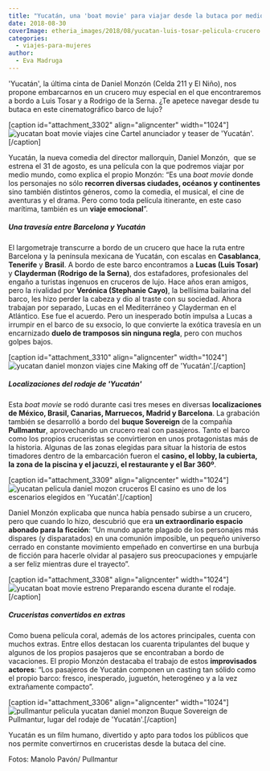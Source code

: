 ```yaml
---
title: "Yucatán, una 'boat movie' para viajar desde la butaca por medio mundo"
date: 2018-08-30
coverImage: etheria_images/2018/08/yucatan-luis-tosar-pelicula-crucero.jpg
categories: 
  - viajes-para-mujeres
author: 
  - Eva Madruga
---
```


'Yucatán', la última cinta de Daniel Monzón (Celda 211 y El Niño), nos propone embarcarnos en un crucero muy especial en el que encontraremos a bordo a Luis Tosar y a Rodrigo de la Serna. ¿Te apetece navegar desde tu butaca en este cinematográfico barco de lujo?

\[caption id="attachment\_3302" align="aligncenter" width="1024"\]![yucatan boat movie viajes cine](etheria_images/2018/08/viajes-cine-yucatan-crucero-1024x720.jpg "Cartel anunciador de 'Yucatán'.") Cartel anunciador y teaser de 'Yucatán'.\[/caption\]

Yucatán, la nueva comedia del director mallorquín, Daniel Monzón,  que se estrena el 31 de agosto, es una película con la que podremos viajar por medio mundo, como explica el propio Monzón: “Es una _boat movie_ donde los personajes no sólo **recorren diversas ciudades, océanos y continentes** sino también distintos géneros, como la comedia, el musical, el cine de aventuras y el drama. Pero como toda película itinerante, en este caso marítima, también es un **viaje emocional**”.

##### Una travesía entre Barcelona y Yucatán

El largometraje transcurre a bordo de un crucero que hace la ruta entre Barcelona y la península mexicana de Yucatán, con escalas en **Casablanca**, **Tenerife** y **Brasil**. A bordo de este barco encontramos a **Lucas (Luis Tosar)** y **Clayderman (Rodrigo de la Serna)**, dos estafadores, profesionales del engaño a turistas ingenuos en cruceros de lujo. Hace años eran amigos, pero la rivalidad por **Verónica (Stephanie Cayo)**, la bellísima bailarina del barco, les hizo perder la cabeza y dio al traste con su sociedad. Ahora trabajan por separado, Lucas en el Mediterráneo y Clayderman en el Atlántico. Ese fue el acuerdo. Pero un inesperado botín impulsa a Lucas a irrumpir en el barco de su exsocio, lo que convierte la exótica travesía en un encarnizado **duelo de tramposos sin ninguna regla**, pero con muchos golpes bajos.

\[caption id="attachment\_3310" align="aligncenter" width="1024"\]![yucatan daniel monzon viajes cine](etheria_images/2018/08/Yucatan-making-off-manolo-pavon-1024x683.jpg "Making off de Yucatán.") Making off de 'Yucatán'.\[/caption\]

##### Localizaciones del rodaje de 'Yucatán'

Esta _boat movie_ se rodó durante casi tres meses en diversas **localizaciones de México, Brasil, Canarias, Marruecos, Madrid y Barcelona**. La grabación también se desarrolló a bordo del **buque Sovereign** de la compañía **Pullmantur**, aprovechando un crucero real con pasajeros. Tanto el barco como los propios cruceristas se convirtieron en unos protagonistas más de la historia. Algunas de las zonas elegidas para situar la historia de estos timadores dentro de la embarcación fueron el **casino, el lobby, la cubierta, la zona de la piscina y el jacuzzi, el restaurante y el Bar 360º**.

\[caption id="attachment\_3309" align="aligncenter" width="1024"\]![yucatan pelicula daniel mozon cruceros](etheria_images/2018/08/Yucatan-manolo-pavon-pelicula-1024x683.jpg "El casino es uno de los escenarios elegidos en 'Yucatán'.") El casino es uno de los escenarios elegidos en 'Yucatán'.\[/caption\]

Daniel Monzón explicaba que nunca había pensado subirse a un crucero, pero que cuando lo hizo, descubrió que era **un extraordinario espacio abonado para la ficción**: “Un mundo aparte plagado de los personajes más dispares (y disparatados) en una comunión imposible, un pequeño universo cerrado en constante movimiento empeñado en convertirse en una burbuja de ficción para hacerle olvidar al pasajero sus preocupaciones y empujarle a ser feliz mientras dure el trayecto”.

\[caption id="attachment\_3308" align="aligncenter" width="1024"\]![yucatan boat movie estreno](etheria_images/2018/08/yucatan-makingoff-pelicula-manolo-pavon-1024x683.jpg "Preparando escena durante el rodaje.") Preparando escena durante el rodaje.\[/caption\]

##### Cruceristas convertidos en extras

Como buena película coral, además de los actores principales, cuenta con muchos extras. Entre ellos destacan los cuarenta tripulantes del buque y algunos de los propios pasajeros que se encontraban a bordo de vacaciones. El propio Monzón destacaba el trabajo de estos **improvisados actores**: “Los pasajeros de Yucatán componen un casting tan sólido como el propio barco: fresco, inesperado, juguetón, heterogéneo y a la vez extrañamente compacto”.

\[caption id="attachment\_3306" align="aligncenter" width="1024"\]![pullmantur pelicula yucatan daniel monzon](etheria_images/2018/08/Buque-Sovereign-de-Pullmantur-Cruceros-Yucatan-1024x539.jpg "Buque Sovereign de Pullmantur, lugar del rodaje de 'Yucatán'.") Buque Sovereign de Pullmantur, lugar del rodaje de 'Yucatán'.\[/caption\]

Yucatán es un film humano, divertido y apto para todos los públicos que nos permite convertirnos en cruceristas desde la butaca del cine.

Fotos: Manolo Pavón/ Pullmantur
